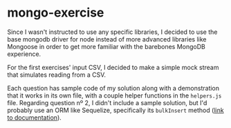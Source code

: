# mongo-exercise

Since I wasn't instructed to use any specific libraries, I decided to use the base mongodb driver for node instead of more advanced libraries like Mongoose in order to get more familiar with the barebones MongoDB experience.

For the first exercises' input CSV, I decided to make a simple mock stream that simulates reading from a CSV.

Each question has sample code of my solution along with a demonstration that it works in its own file, with a couple helper functions in the `helpers.js` file. Regarding question nº 2, I didn't include a sample solution, but I'd probably use an ORM like Sequelize, specifically its `bulkInsert` method ([link to documentation](https://sequelize.org/master/class/lib/dialects/abstract/query-interface.js~QueryInterface.html#instance-method-bulkInsert)).
